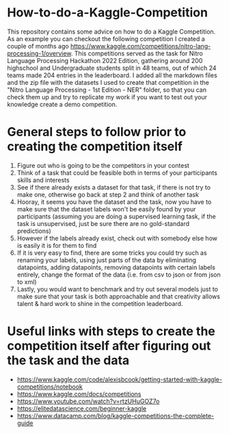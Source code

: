 # How-to-do-a-Kaggle-Competition

This repository contains some advice on how to do a Kaggle Competition. As an example you can checkout the following competition I created a couple of months ago https://www.kaggle.com/competitions/nitro-lang-processing-1/overview. This competitions served as the task for Nitro Language Processing Hackathon 2022 Edition, gathering around 200 highschool and Undergraduate students split in 48 teams, out of which 24 teams made 204 entries in the leaderboard. I added all the markdown files and the zip file with the datasets I used to create that competition in the "Nitro Language Processing - 1st Edition - NER" folder, so that you can check them up and try to replicate my work if you want to test out your knowledge create a demo competition. 

# General steps to follow prior to creating the competition itself

1. Figure out who is going to be the competitors in your contest
2. Think of a task that could be feasible both in terms of your participants skills and interests
3. See if there already exists a dataset for that task, if there is not try to make one, otherwise go back at step 2 and think of another task
4. Hooray, it seems you have the dataset and the task, now you have to make sure that the dataset labels won't be easily found by your participants (assuming you are doing a supervised learning task, if the task is unsupervised, just be sure there are no gold-standard predictions)
5. However if the labels already exist, check out with somebody else how is easily it is for them to find
6. If it is very easy to find, there are some tricks you could try such as renaming your labels, using just parts of the data by eliminating datapoints, adding datapoints, removing datapoints with certain labels entirely, change the format of the data (i.e. from csv to json or from json to xml)
7. Lastly, you would want to benchmark and try out several models just to make sure that your task is both approachable and that creativity allows talent & hard work to shine in the competition leaderboard.

# Useful links with steps to create the competition itself after figuring out the task and the data

- https://www.kaggle.com/code/alexisbcook/getting-started-with-kaggle-competitions/notebook
- https://www.kaggle.com/docs/competitions
- https://www.youtube.com/watch?v=rtzUHuGOZ7o
- https://elitedatascience.com/beginner-kaggle
- https://www.datacamp.com/blog/kaggle-competitions-the-complete-guide
